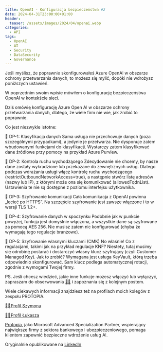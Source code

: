 ```yaml
---
title: OpenAI - Konfiguracja bezpieczeństwa #2
date: 2024-04-31T23:00:00+01:00
header:
  teaser: /assets/images/2024/04/openai.webp
categories:
  - API
tags:
  - OpenAI
  - AI
  - Security
  - DataSecurity
  - Governance
---
```


Jeśli myślisz, że poprawnie skonfigurowałeś Azure OpenAI w obszarze ochrony przetwarzania danych, to możesz się mylić, dopóki nie wdrożysz poniższych ustawień.

W poprzednim swoim wpisie mówiłem o konfigurację bezpieczeństwa OpenAI w kontekście sieci.

Dziś omówię konfigurację Azure Open AI w obszarze ochrony przetwarzania danych, dlatego, że wiele firm nie wie, jak zrobić to poprawnie.

Co jest niezwykle istotne:

🔶 DP-1: Klasyfikacja danych
Sama usługa nie przechowuje danych (poza szczególnymi przypadkami), a jedynie je przetwarza. Nie dysponuje zatem wbudowanymi funkcjami do klasyfikacji. Wystarczy zatem klasyfikować dane źródłowe przy pomocy na przykład Azure Purview.

🔶 DP-2: Kontrola ruchu wychodzącego
Zdecydowanie nie chcemy, by nasze dane zostały wykradzione lub przekazane do zewnętrznych usług. Dlatego podczas wdrażania usługi włącz kontrolę ruchu wychodzącego (restrictOutboundNetworkAccess=true), a następnie stwórz listę adresów (nazwy lub IP), z którymi może ona się komunikować (allowedFqdnList). Ustawienia te nie są dostępne z poziomu interfejsu użytkownika.

🔶 DP-3: Szyfrowanie komunikacji
Cała komunikacja z OpenAI powinna „lecieć po HTTPS”. Na szczęście szyfrowanie jest zawsze włączone i to w wersji TLS 1.2+.

🔶 DP-4: Szyfrowanie danych w spoczynku
Podobnie jak w punkcie powyżej, funkcja jest domyślnie włączona, a wszystkie dane są szyfrowane za pomocą AES 256. Nie musisz zatem nic konfigurować (chyba że wymagają tego regulacje branżowe).

🔶 DP-5: Szyfrowanie własnymi kluczami (CMK)
No właśnie! Co z regulacjami, takimi jak na przykład regulacje KNF? Niestety, tutaj musimy się odrobinę postarać i dostarczyć własny klucz szyfrujący (czyli Customer Managed Key). Jak to zrobić? Wymagana jest usługa KeyVault, którą trzeba odpowiednio skonfigurować. Sam klucz podlega automatycznej rotacji, zgodnie z wymogami Twojej firmy.

PS. Jeśli chcesz wiedzieć, jakie inne funkcje możesz włączyć lub wyłączyć, zapraszam do obserwowania [👨‍💻](https://lnkd.in/dDgccHWR) i zapoznania się z kolejnym postem.

Wiele ciekawych informacji znajdziesz też na profilach moich kolegów z zespołu PROTOPIA.

[👨‍💻Profil Szymona](https://lnkd.in/dtB_mtXT)

[👨‍💻Profil Łukasza](https://lnkd.in/djKGAV9f)

[Protopia](https://protopia.tech), jako Microsoft Advanced Specialization Partner, wspierający największe firmy z sektora bankowego i ubezpieczeniowego, pomaga klientom zapewnić bezpieczne wdrożenie usług AI.

Oryginalnie opublikowane na [LinkedIn](https://www.linkedin.com/posts/grabarz_azure-openai-protopia-activity-7190994157744648193-TwYh)
